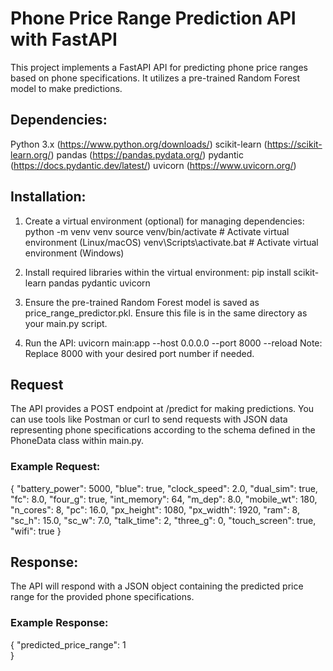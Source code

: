 # Phone Price Range Prediction API with FastAPI

This project implements a FastAPI API for predicting phone price ranges based on phone specifications. It utilizes a pre-trained Random Forest model to make predictions.

## Dependencies:

Python 3.x (https://www.python.org/downloads/)
scikit-learn (https://scikit-learn.org/)
pandas (https://pandas.pydata.org/)
pydantic (https://docs.pydantic.dev/latest/)
uvicorn (https://www.uvicorn.org/)

## Installation:

1. Create a virtual environment (optional) for managing dependencies:
python -m venv venv
source venv/bin/activate  # Activate virtual environment (Linux/macOS)
venv\Scripts\activate.bat  # Activate virtual environment (Windows)

2. Install required libraries within the virtual environment:
pip install scikit-learn pandas pydantic uvicorn

3. Ensure the pre-trained Random Forest model is saved as price_range_predictor.pkl. Ensure this file is in the same directory as your main.py script.

4. Run the API:
uvicorn main:app --host 0.0.0.0 --port 8000 --reload
Note: Replace 8000 with your desired port number if needed.

## Request

The API provides a POST endpoint at /predict for making predictions. You can use tools like Postman or curl to send requests with JSON data representing phone specifications according to the schema defined in the PhoneData class within main.py.

### Example Request:

{
  "battery_power": 5000,
  "blue": true,
  "clock_speed": 2.0,
  "dual_sim": true,
  "fc": 8.0,
  "four_g": true,
  "int_memory": 64,
  "m_dep": 8.0,
  "mobile_wt": 180,
  "n_cores": 8,
  "pc": 16.0,
  "px_height": 1080,
  "px_width": 1920,
  "ram": 8,
  "sc_h": 15.0,
  "sc_w": 7.0,
  "talk_time": 2,
  "three_g": 0,
  "touch_screen": true,
  "wifi": true
}

## Response:

The API will respond with a JSON object containing the predicted price range for the provided phone specifications.

### Example Response:

{
  "predicted_price_range": 1  
}
